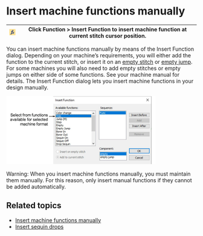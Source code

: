 # Insert machine functions manually

| ![InsertFunction.png](assets/InsertFunction.png) | Click Function > Insert Function to insert machine function at current stitch cursor position. |
| ------------------------------------------------ | ---------------------------------------------------------------------------------------------- |

You can insert machine functions manually by means of the Insert Function dialog. Depending on your machine’s requirements, you will either add the function to the current stitch, or insert it on an [empty stitch](../../glossary/glossary#empty-stitch) or [empty jump](../../glossary/glossary#empty-jump). For some machines you will also need to add empty stitches or empty jumps on either side of some functions. See your machine manual for details. The Insert Function dialog lets you insert machine functions in your design manually.

![InsertFunction00191.png](assets/InsertFunction00191.png)

Warning: When you insert machine functions manually, you must maintain them manually. For this reason, only insert manual functions if they cannot be added automatically.

## Related topics

- [Insert machine functions manually](../../Modifying/functions/Insert_machine_functions_manually)
- [Insert sequin drops](../../Applied/sequin_advanced/Insert_sequin_drops)
